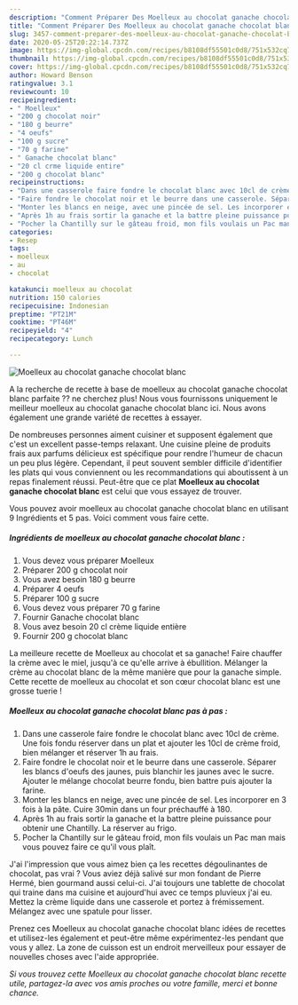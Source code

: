 ```yaml
---
description: "Comment Préparer Des Moelleux au chocolat ganache chocolat blanc"
title: "Comment Préparer Des Moelleux au chocolat ganache chocolat blanc"
slug: 3457-comment-preparer-des-moelleux-au-chocolat-ganache-chocolat-blanc
date: 2020-05-25T20:22:14.737Z
image: https://img-global.cpcdn.com/recipes/b8108df55501c0d8/751x532cq70/moelleux-au-chocolat-ganache-chocolat-blanc-photo-principale-de-la-recette.jpg
thumbnail: https://img-global.cpcdn.com/recipes/b8108df55501c0d8/751x532cq70/moelleux-au-chocolat-ganache-chocolat-blanc-photo-principale-de-la-recette.jpg
cover: https://img-global.cpcdn.com/recipes/b8108df55501c0d8/751x532cq70/moelleux-au-chocolat-ganache-chocolat-blanc-photo-principale-de-la-recette.jpg
author: Howard Benson
ratingvalue: 3.1
reviewcount: 10
recipeingredient:
- " Moelleux"
- "200 g chocolat noir"
- "180 g beurre"
- "4 oeufs"
- "100 g sucre"
- "70 g farine"
- " Ganache chocolat blanc"
- "20 cl crme liquide entire"
- "200 g chocolat blanc"
recipeinstructions:
- "Dans une casserole faire fondre le chocolat blanc avec 10cl de crème. Une fois fondu réserver dans un plat et ajouter les 10cl de crème froid, bien mélanger et réserver 1h au frais."
- "Faire fondre le chocolat noir et le beurre dans une casserole. Séparer les blancs d&#39;oeufs des jaunes, puis blanchir les jaunes avec le sucre. Ajouter le mélange chocolat beurre fondu, bien battre puis ajouter la farine."
- "Monter les blancs en neige, avec une pincée de sel. Les incorporer en 3 fois à la pâte. Cuire 30min dans un four préchauffé à 180."
- "Après 1h au frais sortir la ganache et la battre pleine puissance pour obtenir une Chantilly. La réserver au frigo."
- "Pocher la Chantilly sur le gâteau froid, mon fils voulais un Pac man mais vous pouvez faire ce qu&#39;il vous plaît."
categories:
- Resep
tags:
- moelleux
- au
- chocolat

katakunci: moelleux au chocolat 
nutrition: 150 calories
recipecuisine: Indonesian
preptime: "PT21M"
cooktime: "PT46M"
recipeyield: "4"
recipecategory: Lunch

---
```



![Moelleux au chocolat ganache chocolat blanc](https://img-global.cpcdn.com/recipes/b8108df55501c0d8/751x532cq70/moelleux-au-chocolat-ganache-chocolat-blanc-photo-principale-de-la-recette.jpg)

A la recherche de recette à base de moelleux au chocolat ganache chocolat blanc parfaite ?? ne cherchez plus! Nous vous fournissons uniquement le meilleur moelleux au chocolat ganache chocolat blanc ici. Nous avons également une grande variété de recettes à essayer.

De nombreuses personnes aiment cuisiner et supposent également que c'est un excellent passe-temps relaxant. Une cuisine pleine de produits frais aux parfums délicieux est spécifique pour rendre l'humeur de chacun un peu plus légère. Cependant, il peut souvent sembler difficile d'identifier les plats qui vous conviennent ou les recommandations qui aboutissent à un repas finalement réussi. Peut-être que ce plat <strong> Moelleux au chocolat ganache chocolat blanc </strong> est celui que vous essayez de trouver.

<!--inarticleads1-->

Vous pouvez avoir moelleux au chocolat ganache chocolat blanc en utilisant 9 Ingrédients et 5 pas. Voici comment vous faire cette.

##### Ingrédients de moelleux au chocolat ganache chocolat blanc :

1. Vous devez vous préparer  Moelleux
1. Préparer 200 g chocolat noir
1. Vous avez besoin 180 g beurre
1. Préparer 4 oeufs
1. Préparer 100 g sucre
1. Vous devez vous préparer 70 g farine
1. Fournir  Ganache chocolat blanc
1. Vous avez besoin 20 cl crème liquide entière
1. Fournir 200 g chocolat blanc


La meilleure recette de Moelleux au chocolat et sa ganache! Faire chauffer la crème avec le miel, jusqu&#39;à ce qu&#39;elle arrive à ébullition. Mélanger la crème au chocolat blanc de la même manière que pour la ganache simple. Cette recette de moelleux au chocolat et son cœur chocolat blanc est une grosse tuerie ! 

<!--inarticleads2-->

##### Moelleux au chocolat ganache chocolat blanc pas à pas :

1. Dans une casserole faire fondre le chocolat blanc avec 10cl de crème. Une fois fondu réserver dans un plat et ajouter les 10cl de crème froid, bien mélanger et réserver 1h au frais.
1. Faire fondre le chocolat noir et le beurre dans une casserole. Séparer les blancs d&#39;oeufs des jaunes, puis blanchir les jaunes avec le sucre. Ajouter le mélange chocolat beurre fondu, bien battre puis ajouter la farine.
1. Monter les blancs en neige, avec une pincée de sel. Les incorporer en 3 fois à la pâte. Cuire 30min dans un four préchauffé à 180.
1. Après 1h au frais sortir la ganache et la battre pleine puissance pour obtenir une Chantilly. La réserver au frigo.
1. Pocher la Chantilly sur le gâteau froid, mon fils voulais un Pac man mais vous pouvez faire ce qu&#39;il vous plaît.


J&#39;ai l&#39;impression que vous aimez bien ça les recettes dégoulinantes de chocolat, pas vrai ? Vous aviez déjà salivé sur mon fondant de Pierre Hermé, bien gourmand aussi celui-ci. J&#39;ai toujours une tablette de chocolat qui traine dans ma cuisine et aujourd&#39;hui avec ce temps pluvieux j&#39;ai eu. Mettez la crème liquide dans une casserole et portez à frémissement. Mélangez avec une spatule pour lisser. 

<!--inarticleads1-->

<p>
Prenez ces Moelleux au chocolat ganache chocolat blanc idées de recettes et utilisez-les également et peut-être même expérimentez-les pendant que vous y allez. La zone de cuisson est un endroit merveilleux pour essayer de nouvelles choses avec l'aide appropriée.
</p>

<p>
<i>Si vous trouvez cette Moelleux au chocolat ganache chocolat blanc recette utile, partagez-la avec vos amis proches ou votre famille, merci et bonne chance.</i>
</p>
